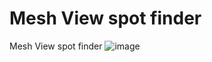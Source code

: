 # Mesh View spot finder
Mesh View spot finder
![image](https://github.com/KarolRechman/Mesh/assets/39775135/c4c007e7-a781-404d-9b70-8de053215cc4)

